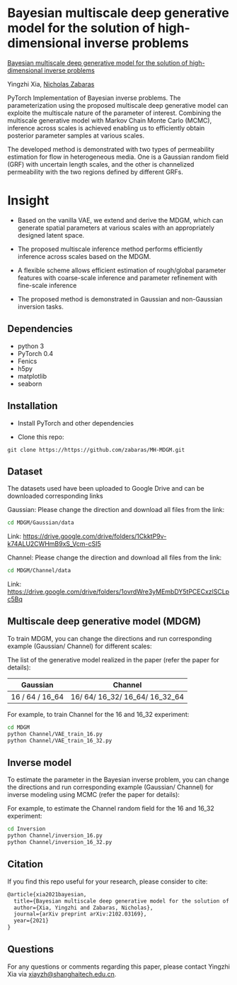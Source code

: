 # **Bayesian multiscale deep generative model for the solution of high-dimensional inverse problems**

[Bayesian multiscale deep generative model for the solution of high-dimensional inverse problems](https://doi.org/10.1016/j.jcp.2018.04.018)

Yingzhi Xia, [Nicholas Zabaras](https://www.zabaras.com)

PyTorch Implementation of Bayesian inverse problems.  The parameterization using the proposed multiscale deep generative model can exploite the multiscale nature of the parameter of interest. Combining the multiscale generative model with Markov Chain Monte Carlo (MCMC), inference across scales is achieved enabling us to efficiently obtain posterior parameter samples at various scales. 

The developed method is demonstrated with two types of permeability estimation for flow in heterogeneous media. One is a Gaussian random field (GRF) with uncertain length scales, and the other is channelized permeability with the two regions defined by different GRFs.

# Insight

- Based on the vanilla VAE, we extend and derive the MDGM, which can generate spatial parameters at various scales with an appropriately designed latent space.

- The proposed multiscale inference method performs efficiently inference across scales based on the MDGM.

- A flexible scheme allows efficient estimation of rough/global parameter features with coarse-scale inference and parameter refinement with fine-scale inference

- The proposed method is demonstrated in Gaussian and non-Gaussian inversion tasks.

  

## Dependencies

- python 3
- PyTorch 0.4
- Fenics
- h5py
- matplotlib
- seaborn


## Installation

- Install PyTorch and other dependencies

- Clone this repo:

```
git clone https://https://github.com/zabaras/MH-MDGM.git
```


## Dataset

The datasets used have been uploaded to Google Drive and can be downloaded corresponding links

Gaussian: Please change the direction and download all files from the link:

```bash
cd MDGM/Gaussian/data
```

Link: https://drive.google.com/drive/folders/1CkktP9v-k74ALU2CWHmB9xS_Vcm-cSI5

Channel: Please change the direction and download all files from the link:

```bash
cd MDGM/Channel/data
```

Link: https://drive.google.com/drive/folders/1ovrdWre3yMEmbDY5tPCECxzlSCLpc5Bq



## Multiscale deep generative model (MDGM)

To train MDGM, you can change the directions and run corresponding  example (Gaussian/ Channel) for different scales: 

The list of the generative model realized in the paper (refer the paper for details):

| Gaussian        | Channel                        |
| --------------- | ------------------------------ |
| 16 / 64 / 16_64 | 16/ 64/ 16_32/ 16_64/ 16_32_64 |

For example, to train Channel for the 16 and 16_32 experiment:

```bash
cd MDGM
python Channel/VAE_train_16.py
python Channel/VAE_train_16_32.py
```

## Inverse model

To estimate the parameter in the Bayesian inverse problem, you can change the directions and run corresponding  example (Gaussian/ Channel) for inverse modeling using MCMC (refer the paper for details): 

For example, to estimate  the Channel random field for the 16 and 16_32 experiment:

```bash
cd Inversion
python Channel/inversion_16.py
python Channel/inversion_16_32.py
```

## Citation

If you find this repo useful for your research, please consider to cite:

```latex
@article{xia2021bayesian,
  title={Bayesian multiscale deep generative model for the solution of high-dimensional inverse problems},
  author={Xia, Yingzhi and Zabaras, Nicholas},
  journal={arXiv preprint arXiv:2102.03169},
  year={2021}
}
```

## Questions

For any questions or comments regarding this paper, please contact Yingzhi Xia via [xiayzh@shanghaitech.edu.cn](mailto:xiayzh@shanghaitech.edu.cn).
